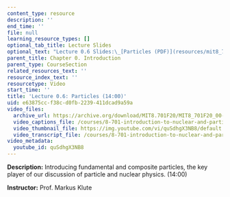 ```yaml
---
content_type: resource
description: ''
end_time: ''
file: null
learning_resource_types: []
optional_tab_title: Lecture Slides
optional_text: "Lecture 0.6 Slides:\_[Particles (PDF)](resources/mit8_701f20_lec0-6)"
parent_title: Chapter 0. Introduction
parent_type: CourseSection
related_resources_text: ''
resource_index_text: ''
resourcetype: Video
start_time: ''
title: 'Lecture 0.6: Particles (14:00)'
uid: e63875cc-f38c-d0fb-2239-411dcad9a59a
video_files:
  archive_url: https://archive.org/download/MIT8.701F20/MIT8_701F20_00-06_Particles_300k.mp4
  video_captions_file: /courses/8-701-introduction-to-nuclear-and-particle-physics-fall-2020/7bba835d0e335213b7ccb0097d96696a_quSdhgX3NB8.vtt
  video_thumbnail_file: https://img.youtube.com/vi/quSdhgX3NB8/default.jpg
  video_transcript_file: /courses/8-701-introduction-to-nuclear-and-particle-physics-fall-2020/7450b2a67cb10c8b1c2c44efad88ec90_quSdhgX3NB8.pdf
video_metadata:
  youtube_id: quSdhgX3NB8
---
```


**Description:** Introducing fundamental and composite particles, the key player of our discussion of particle and nuclear physics. (14:00)

**Instructor:** Prof. Markus Klute